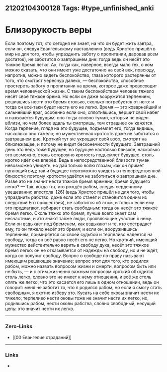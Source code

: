 21202104300128
Tags: #type_unfinished_anki 
---
# Близорукость веры

Если поэтому тот, кто сегодня не знает, на что он будет жить завтра, если он, следуя Евангельскому наставлению (ведь Христос пришёл в мир не для того, чтобы упразднить заботу о пропитании, даровав всем достаток), не заботится о завтрашнем дне: тогда ведь он несёт это тяжкое бремя легко. Ах, тогда как, наверное, всегда мало тех, о ком можно сказать, что они имеют уже достаточно на свой век, повсюду, напротив, можно видеть беспокойство, глаза которого растерянны от того, что смотрят чересчур далеко, — беспокойство, способное простереть заботу о пропитании на время, которое даже превосходит время человеческой жизни. С таким беспокойством человек тяжело несёт своё тяжкое бремя. Но если он даже вооружится терпением, решившись нести это бремя столько, сколько потребуется от него: и тогда он всё‑таки будет нести его не легко. Время — это коварнейший и сильнейший враг, особенно если оно, сплотившись, вершит свой набег и называется будущим; оно тогда словно туман, который не виден вблизи, но чем более вдаль ты смотришь, тем страшнее он кажется. Когда терпение, глядя на это будущее, подъемлет его, тогда видишь, насколько оно тяжело; но мужественная кротость даже не заботится о завтрашнем дне. Кроткий тут же укрощает свой взор, смотрит на близлежащее, и потому не видит бесконечности будущего. Завтрашний день это ведь тоже будущее, но будущее настолько близкое, насколько это возможно; столь осторожно кротость подъемлет будущее, столь кротко идёт она вперёд. Ведь в непосредственной близости туман невозможно увидеть, но дай только волю глазам, как он примет пугающий вид; так и будущее невозможно увидеть в непосредственной близости: поэтому кротости удаётся не заботиться о завтрашнем дне. Разве это не значит нести тяжкое бремя времени, бремя будущего легко? — Так, когда тот, кто рождён рабом, следуя сердечному увещеванию апостола  [26] (ведь Христос пришёл не для того, чтобы упразднить рабство, даже если это станет и становится одним из следствий Его пришествия), не заботится об этом, и только если ему это предлагают, избирает стать свободным: тогда он несёт это тяжкое бремя легко. Сколь тяжко это бремя, лучше всего знает сам несчастный, и это знают также люди, проявляющие участие к нему. Если он вздыхает под бременем, как вздыхают и те, кто сострадает ему, то он тяжело несёт это бремя; и если он, вооружившись терпением, примиряется со своей судьбой и терпеливо надеется на свободу, тогда он всё равно несёт его не легко. Но кроткий, имеющий мужество действительно верить в свободу духа, несёт это тяжкое бремя легко: он не отказывается от надежды на свободу, но и не ждёт, когда он получит свободу. Вопрос о свободе по праву называют имеющим решающее значение; вопрос этот для того, кто родился рабом, можно назвать вопросом жизни и смерти, вопросом быть или не быть, — и с этим жизненно важным вопросом кроткий обходится столь легко, словно это не имеет к нему отношения, и всё же столь опять же легко, что это касается его лишь в одном отношении, ведь он говорит: меня не заботит то, что я родился рабом, но если я смогу стать свободным, я охотно изберу это. Кусать на себе оковы значит нести их тяжело; терпеливо нести оковы тоже не значит нести их легко, но, родившись рабом, нести оковы рабства, словно свободный, несущий цепь: это значит нести их легко.

---
### Zero-Links
- [[00 Евангелие страданий]]
---
### Links
-